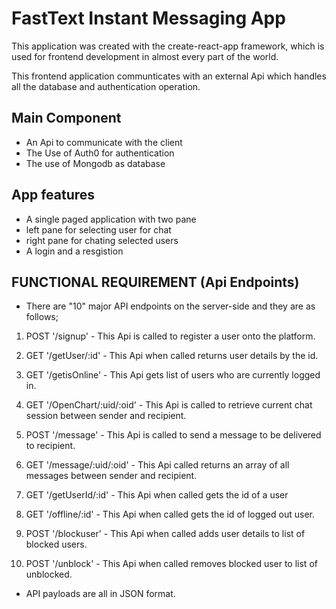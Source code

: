 
# FastText Instant Messaging App

This application was created with the create-react-app framework, which is used for frontend development in almost every part of the world.

This frontend application communticates with an external Api which handles all the database
and authentication operation.

## Main Component

* An Api to communicate with the client
* The Use of Auth0 for authentication
* The use of Mongodb as database

## App features

* A single paged application with two pane
* left pane for selecting user for chat
* right pane for chating selected users
* A login and a resgistion

## FUNCTIONAL REQUIREMENT (Api Endpoints)

* There are "10" major API endpoints on the server-side and they are as follows;

1. POST '/signup'  - This Api is called to register a user onto the platform.

2. GET '/getUser/:id' - This Api when called returns user details by the id.

3. GET '/getisOnline' - This Api gets list of users who are currently logged in.

4. GET '/OpenChart/:uid/:oid' - This Api is called to retrieve current chat session between sender and recipient.

5. POST '/message'  - This Api is called to send a message to be delivered to recipient.

6. GET '/message/:uid/:oid'  - This Api called returns an array of all messages between sender and recipient.

7. GET '/getUserId/:id' - This Api when called gets the id of a user

8. GET '/offline/:id' - This Api when called gets the id of logged out user.

9. POST '/blockuser' - This Api when called adds user details to list of blocked users.

10. POST '/unblock' - This Api when called removes blocked user to list of unblocked.

* API payloads are all in JSON format.
